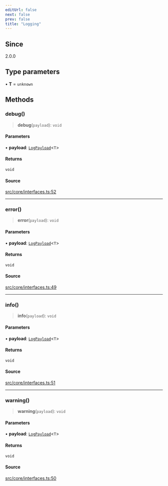 ```yaml
---
editUrl: false
next: false
prev: false
title: "Logging"
---
```


## Since

2.0.0

## Type parameters

• **T** = `unknown`

## Methods

### debug()

> **debug**(`payload`): `void`

#### Parameters

• **payload**: [`LogPayload`](/v4/api/type-aliases/logpayload/)\<`T`\>

#### Returns

`void`

#### Source

[src/core/interfaces.ts:52](https://github.com/sern-handler/handler/blob/fb418c06758b6f3318bf4b5f58a58540139be8d4/src/core/interfaces.ts#L52)

***

### error()

> **error**(`payload`): `void`

#### Parameters

• **payload**: [`LogPayload`](/v4/api/type-aliases/logpayload/)\<`T`\>

#### Returns

`void`

#### Source

[src/core/interfaces.ts:49](https://github.com/sern-handler/handler/blob/fb418c06758b6f3318bf4b5f58a58540139be8d4/src/core/interfaces.ts#L49)

***

### info()

> **info**(`payload`): `void`

#### Parameters

• **payload**: [`LogPayload`](/v4/api/type-aliases/logpayload/)\<`T`\>

#### Returns

`void`

#### Source

[src/core/interfaces.ts:51](https://github.com/sern-handler/handler/blob/fb418c06758b6f3318bf4b5f58a58540139be8d4/src/core/interfaces.ts#L51)

***

### warning()

> **warning**(`payload`): `void`

#### Parameters

• **payload**: [`LogPayload`](/v4/api/type-aliases/logpayload/)\<`T`\>

#### Returns

`void`

#### Source

[src/core/interfaces.ts:50](https://github.com/sern-handler/handler/blob/fb418c06758b6f3318bf4b5f58a58540139be8d4/src/core/interfaces.ts#L50)
